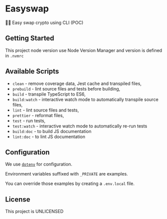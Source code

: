 # Easyswap

🏃🏽 Easy swap crypto using CLI (POC)

## Getting Started

This project node version use Node Version Manager and version is defined in `.nvmrc`

## Available Scripts

- `clean` - remove coverage data, Jest cache and transpiled files,
- `prebuild` - lint source files and tests before building,
- `build` - transpile TypeScript to ES6,
- `build:watch` - interactive watch mode to automatically transpile source files,
- `lint` - lint source files and tests,
- `prettier` - reformat files,
- `test` - run tests,
- `test:watch` - interactive watch mode to automatically re-run tests
- `build:doc` - to build JS documentation
- `lint:doc` - to lint JS documentation

## Configuration

We use [`dotenv`](https://github.com/motdotla/dotenv) for configuration.

Environment variables suffixed with `_PRIVATE` are examples. 

You can override those examples by creating a `.env.local` file. 

## License

This project is UNLICENSED
